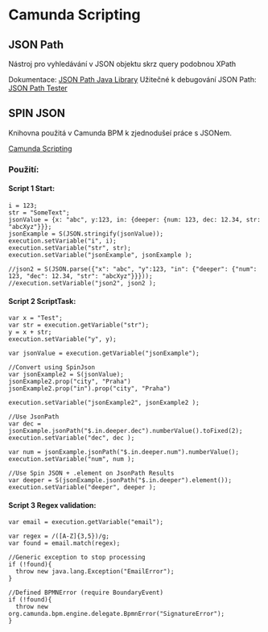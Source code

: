 # Camunda Scripting

## JSON Path
Nástroj pro vyhledávání v JSON objektu skrz query podobnou XPath

Dokumentace: [JSON Path Java Library](https://github.com/json-path/JsonPath#operators)
Užitečné k debugování JSON Path: [JSON Path Tester](https://jsonpath.com/)

## SPIN JSON
Knihovna použitá v Camunda BPM k zjednodušeí práce s JSONem.


[Camunda Scripting](https://docs.camunda.org/manual/7.15/user-guide/process-engine/scripting/)
### Použití:

#### Script 1 Start:
```
i = 123;
str = "SomeText";
jsonValue = {x: "abc", y:123, in: {deeper: {num: 123, dec: 12.34, str: "abcXyz"}}};
jsonExample = S(JSON.stringify(jsonValue));
execution.setVariable("i", i);
execution.setVariable("str", str);
execution.setVariable("jsonExample", jsonExample );

//json2 = S(JSON.parse({"x": "abc", "y":123, "in": {"deeper": {"num": 123, "dec": 12.34, "str": "abcXyz"}}}));
//execution.setVariable("json2", json2 );
```

#### Script 2 ScriptTask:
```
var x = "Test";
var str = execution.getVariable("str");
y = x + str;
execution.setVariable("y", y);

var jsonValue = execution.getVariable("jsonExample");

//Convert using SpinJson
var jsonExample2 = S(jsonValue);
jsonExample2.prop("city", "Praha")
jsonExample2.prop("in").prop("city", "Praha")

execution.setVariable("jsonExample2", jsonExample2 );

//Use JsonPath
var dec = jsonExample.jsonPath("$.in.deeper.dec").numberValue().toFixed(2);
execution.setVariable("dec", dec );

var num = jsonExample.jsonPath("$.in.deeper.num").numberValue();
execution.setVariable("num", num );

//Use Spin JSON + .element on JsonPath Results
var deeper = S(jsonExample.jsonPath("$.in.deeper").element());
execution.setVariable("deeper", deeper );
```

#### Script 3 Regex validation:
```
var email = execution.getVariable("email");

var regex = /([A-Z]{3,5})/g;
var found = email.match(regex);

//Generic exception to stop processing
if (!found){
  throw new java.lang.Exception("EmailError");
}

//Defined BPMNError (require BoundaryEvent)
if (!found){
  throw new org.camunda.bpm.engine.delegate.BpmnError("SignatureError");
}
```
